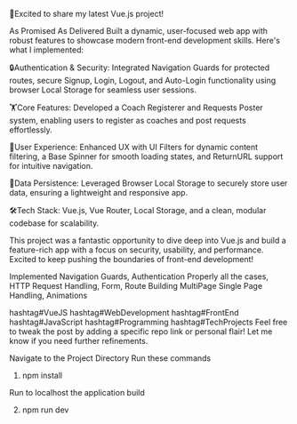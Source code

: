 🚀Excited to share my latest Vue.js project! 

As Promised As Delivered
 Built a dynamic, user-focused web app with robust features to showcase modern front-end development skills. Here's what I implemented:
 
🔒Authentication & Security: Integrated Navigation Guards for protected routes, secure Signup, Login, Logout, and Auto-Login functionality using browser Local Storage for seamless user sessions.

 🏋Core Features: Developed a Coach Registerer and Requests Poster system, enabling users to register as coaches and post requests effortlessly.

 🎨User Experience: Enhanced UX with UI Filters for dynamic content filtering, a Base Spinner for smooth loading states, and ReturnURL support for intuitive navigation.

 📀Data Persistence: Leveraged Browser Local Storage to securely store user data, ensuring a lightweight and responsive app.

 🛠️Tech Stack: Vue.js, Vue Router, Local Storage, and a clean, modular codebase for scalability.

This project was a fantastic opportunity to dive deep into Vue.js and build a feature-rich app with a focus on security, usability, and performance. Excited to keep pushing the boundaries of front-end development! 

Implemented Navigation Guards, Authentication Properly all the cases,
HTTP Request Handling, Form, Route Building MultiPage Single Page Handling,
Animations

 
hashtag#VueJS hashtag#WebDevelopment hashtag#FrontEnd hashtag#JavaScript hashtag#Programming hashtag#TechProjects
Feel free to tweak the post by adding a specific repo link or personal flair! Let me know if you need further refinements.


Navigate to the Project Directory
Run these commands

1. npm install
   
Run to localhost the application build

2. npm run dev

